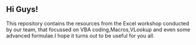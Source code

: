 ## Hi Guys!
This repository contains the resources from the Excel workshop conducted by our team, that focussed on VBA coding,Macros,VLookup and even some advanced formulae.I hope it turns out to be useful for you all.

